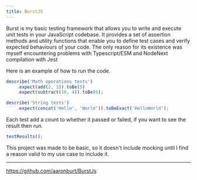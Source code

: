```yaml
---
title: BurstJS
---
```


Burst is my basic testing framework that allows you to write and execute unit tests in your JavaScript codebase. It provides a set of assertion methods and utility functions that enable you to define test cases and verify expected behaviours of your code. The only reason for its existence was myself encountering problems with Typescript/ESM and NodeNext compilation with Jest


Here is an example of how to run the code.

```js
describe('Math operations tests')
    .expect(add(2, 3)).toBe(5)
    .expect(subtract(10, 4)).toBe(6);

describe('String tests')
    .expect(concat('Hello', 'World')).toBeExact('HelloWorld');
```

Each test add a count to whether it passed or failed, if you want to see the result then run.

```js
testResults();
```

This project was made to be basic, so it doesn't include mocking until I find a reason valid to my use case to include it. 

---
https://github.com/aaronburt/BurstJs